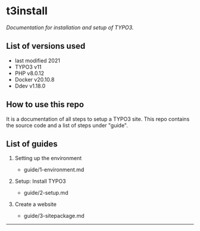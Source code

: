 # t3install

*Documentation for installation and setup of TYPO3.*

## List of versions used

- last modified 2021
- TYPO3 v11
- PHP v8.0.12
- Docker v20.10.8
- Ddev v1.18.0

## How to use this repo

It is a documentation of all steps to setup a TYPO3 site.
This repo contains the source code and a list of steps under "guide". 

## List of guides

1. Setting up the environment
	- guide/1-environment.md

2. Setup: Install TYPO3
	- guide/2-setup.md

3. Create a website
	- guide/3-sitepackage.md

***

